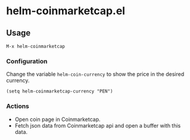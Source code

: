 # helm-coinmarketcap.el

## Usage

`M-x helm-coinmarketcap`

### Configuration

Change the variable `helm-coin-currency` to show the price in the desired currency.

```emacs-lisp
(setq helm-coinmarketcap-currency "PEN")
```

### Actions

- Open coin page in Coinmarketcap.
- Fetch json data from Coinmarketcap api and open a buffer with this data.
